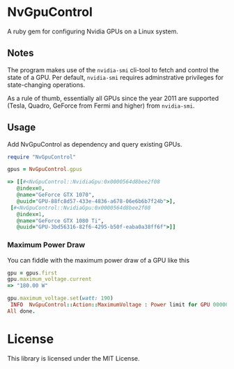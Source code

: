 # NvGpuControl
A ruby gem for configuring Nvidia GPUs on a Linux system.

## Notes
The program makes use of the `nvidia-smi` cli-tool to fetch and control the state of a GPU.
Per default, `nvidia-smi` requires adminstrative privileges for state-changing operations.

As a rule of thumb, essentially all GPUs since the year 2011 are supported (Tesla, Quadro, GeForce from Fermi and higher) from `nvidia-smi`.

## Usage
Add NvGpuControl as dependency and query existing GPUs.

```rb
require "NvGpuControl"

gpus = NvGpuControl.gpus

=> [[#<NvGpuControl::NvidiaGpu:0x0000564d8bee2f08
   @index=0,
   @name="GeForce GTX 1070",
   @uuid="GPU-88fc8d57-433e-4836-a678-06e6b6b7f24b">],
 [#<NvGpuControl::NvidiaGpu:0x0000564d8bee2f08
   @index=1,
   @name="GeForce GTX 1080 Ti",
   @uuid="GPU-3bd56316-82f6-4295-b50f-eaba0a38ff6f">]]
```

### Maximum Power Draw
You can fiddle with the maximum power draw of a GPU like this
```rb
gpu = gpus.first
gpu.maximum_voltage.current
=> "180.00 W"

gpu.maximum_voltage.set(watt: 190)
 INFO  NvGpuControl::Action::MaximumVoltage : Power limit for GPU 00000000:00:09.0 was set to 190.00 W from 180.00 W.
All done.
```

# License

This library is licensed under the MIT License.

